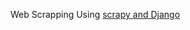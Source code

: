 
Web Scrapping Using [scrapy and Django](https://github.com/zuri-training/Team_26_Repo-Proj_Price_Compare/tree/check/backend/webber)
